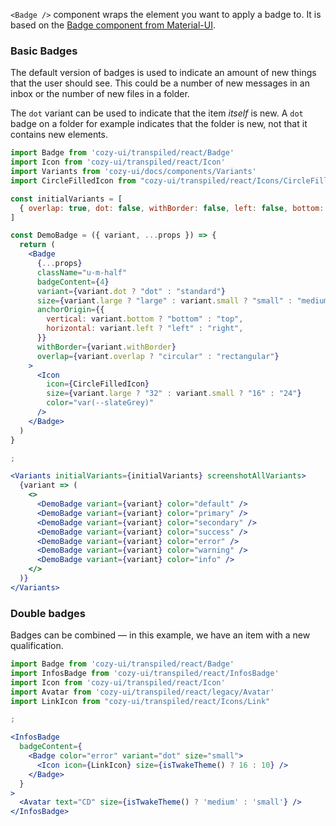 `<Badge />` component wraps the element you want to apply a badge to. It is based on the [Badge component from Material-UI](https://v4.mui.com/api/badge/).

### Basic Badges

The default version of badges is used to indicate an amount of new things that the user should see. This could be a number of new messages in an inbox or the number of new files in a folder.

The `dot` variant can be used to indicate that the item _itself_ is new. A `dot` badge on a folder for example indicates that the folder is new, not that it contains new elements.

```jsx
import Badge from 'cozy-ui/transpiled/react/Badge'
import Icon from 'cozy-ui/transpiled/react/Icon'
import Variants from 'cozy-ui/docs/components/Variants'
import CircleFilledIcon from "cozy-ui/transpiled/react/Icons/CircleFilled"

const initialVariants = [
  { overlap: true, dot: false, withBorder: false, left: false, bottom: false, small: false, large: false }
]

const DemoBadge = ({ variant, ...props }) => {
  return (
    <Badge
      {...props}
      className="u-m-half"
      badgeContent={4}
      variant={variant.dot ? "dot" : "standard"}
      size={variant.large ? "large" : variant.small ? "small" : "medium"}
      anchorOrigin={{
        vertical: variant.bottom ? "bottom" : "top",
        horizontal: variant.left ? "left" : "right",
      }}
      withBorder={variant.withBorder}
      overlap={variant.overlap ? "circular" : "rectangular"}
    >
      <Icon
        icon={CircleFilledIcon}
        size={variant.large ? "32" : variant.small ? "16" : "24"}
        color="var(--slateGrey)"
      />
    </Badge>
  )
}

;

<Variants initialVariants={initialVariants} screenshotAllVariants>
  {variant => (
    <>
      <DemoBadge variant={variant} color="default" />
      <DemoBadge variant={variant} color="primary" />
      <DemoBadge variant={variant} color="secondary" />
      <DemoBadge variant={variant} color="success" />
      <DemoBadge variant={variant} color="error" />
      <DemoBadge variant={variant} color="warning" />
      <DemoBadge variant={variant} color="info" />
    </>
  )}
</Variants>
```

### Double badges

Badges can be combined — in this example, we have an item with a new qualification.

```jsx
import Badge from 'cozy-ui/transpiled/react/Badge'
import InfosBadge from 'cozy-ui/transpiled/react/InfosBadge'
import Icon from 'cozy-ui/transpiled/react/Icon'
import Avatar from 'cozy-ui/transpiled/react/legacy/Avatar'
import LinkIcon from "cozy-ui/transpiled/react/Icons/Link"

;

<InfosBadge
  badgeContent={
    <Badge color="error" variant="dot" size="small">
      <Icon icon={LinkIcon} size={isTwakeTheme() ? 16 : 10} />
    </Badge>
  }
>
  <Avatar text="CD" size={isTwakeTheme() ? 'medium' : 'small'} />
</InfosBadge>
```
